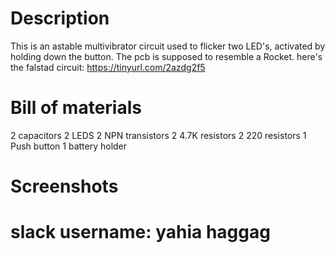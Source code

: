 # Description
This is an astable multivibrator circuit used to flicker two LED's, activated by holding down the button.
The pcb is supposed to resemble a Rocket.
here's the falstad circuit: https://tinyurl.com/2azdg2f5
# Bill of materials
2 capacitors
2 LEDS
2 NPN transistors
2 4.7K resistors
2 220 resistors
1 Push button
1 battery holder
# Screenshots

# slack username: yahia haggag
